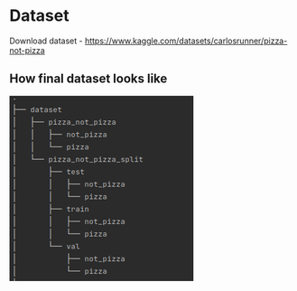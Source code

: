 # Dataset

Download dataset - https://www.kaggle.com/datasets/carlosrunner/pizza-not-pizza

## How final dataset looks like

![](../docs/images/2022-08-15_19-40.png)